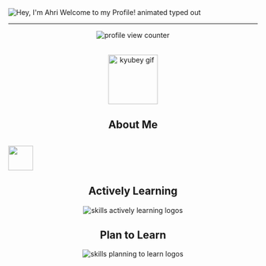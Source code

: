 <!--Description

Inspiration:
HyunCafe
-->
<img src="https://readme-typing-svg.demolab.com?font=Operator+Mono&size=37&duration=2800&pause=2000&color=FAFAFA&center=true&vCenter=true&width=940&height=50&lines=Hey%2C+I'm+Ahri+Welcome+to+my+Profile!" align="middle" alt="Hey, I'm Ahri Welcome to my Profile! animated typed out">
<hr/>

<p align="center">
    <img src="https://komarev.com/ghpvc/?username=Ahripyx&color=0079fa&style=flat-square&label=PROFILE+VIEWS" alt="profile view counter">
</p> <br>

<div align="center">
    <img src="https://raw.githubusercontent.com/your-username/your-repo/main/assets/kyubey.gif" width="100" alt="kyubey gif"/>
    <h2>About Me</h2>
</div>

## <img src="https://media2.giphy.com/media/QssGEmpkyEOhBCb7e1/giphy.gif?cid=ecf05e47a0n3gi1bfqntqmob8g9aid1oyj2wr3ds3mg700bl&rid=giphy.gif" width="50px" height="50px"><img/>

<div align="center">
    <h2>Actively Learning</h2>
    <img src="https://skillicons.dev/icons?i=git,linux,html,css,js,python,mysql,c#" alt="skills actively learning logos"> <br> 
    <h2>Plan to Learn</h2>
    <img src="https://skillicons.dev/icons?i=lua,cpp" alt="skills planning to learn logos">
</div>
